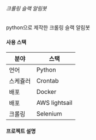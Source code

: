 ###### 크롤링 슬랙 알림봇
python으로 제작한 크롤링 슬랙 알림봇 

#### 사용 스택
|분야|스택|
|------|---|
|언어|Python|
|스케쥴러|Crontab|
|배포|Docker|
|배포|AWS lightsail|
|크롤링|Selenium|

#### 프로젝트 설명

